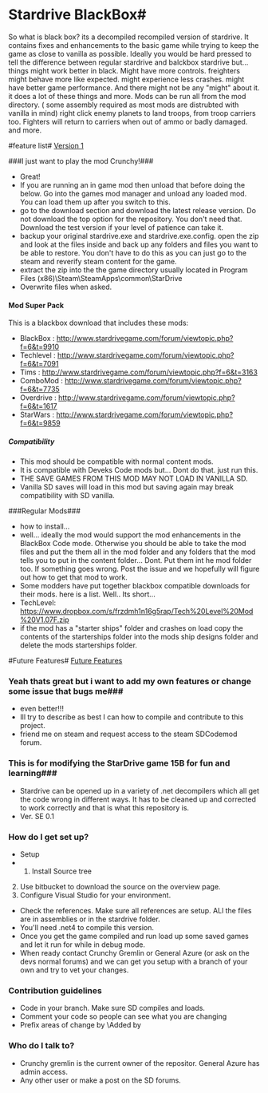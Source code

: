 # Stardrive BlackBox#
So what is black box? its a decompiled recompiled version of stardrive. 
It contains fixes and enhancements to the basic game while trying to keep the game as close to vanilla as possible. 
Ideally you would be hard pressed to tell the difference between regular stardrive and balckbox stardrive but... things might work better in black. Might have more controls. freighters might behave more like expected. might experience less crashes. might have better game performance. And there might not be any "might" about it. it does a lot of these things and more.
Mods can be run all from the mod directory. ( some assembly required as most mods are distrubted with vanilla in mind)
right click enemy planets to land troops, from troop carriers too.
Fighters will return to carriers when out of ammo or badly damaged.
and more.

#feature list#
[Version 1](http://bitbucket.org/CrunchyGremlin/sd-idk/issues?component=%21Code+Project+Not+game.&component=%21Mod+Issue&status=closed&status=resolved&version=0.1+Gravity)

###I just want to play the mod Crunchy!###

* Great!
* If you are running an in game mod then unload that before doing the below. Go into the games mod manager and unload any loaded mod. You can load them up after you switch to this.
* go to the download section and download the latest release version. Do not download the top option for the repository. You don't need that. Download the test version if your level of patience can take it.
* backup your original stardrive.exe and stardrive.exe.config. 
open the zip and look at the files inside and back up any folders and files you want to be able to restore. 
You don't have to do this as you can just go to the steam and reverify steam content for the game.
* extract the zip into the the game directory usually located in Program Files (x86)\Steam\SteamApps\common\StarDrive
* Overwrite files when asked.

#### Mod Super Pack ####
This is a blackbox download that includes these mods:
* BlackBox : http://www.stardrivegame.com/forum/viewtopic.php?f=6&t=9910
* Techlevel : http://www.stardrivegame.com/forum/viewtopic.php?f=6&t=7091
* Tims : http://www.stardrivegame.com/forum/viewtopic.php?f=6&t=3163
* ComboMod : http://www.stardrivegame.com/forum/viewtopic.php?f=6&t=7735
* Overdrive : http://www.stardrivegame.com/forum/viewtopic.php?f=6&t=1617
* StarWars : http://www.stardrivegame.com/forum/viewtopic.php?f=6&t=9859



##### Compatibility ####
* This mod should be compatible with normal content mods. 
* It is compatible with Deveks Code mods but... Dont do that. just run this.
* THE SAVE GAMES FROM THIS MOD MAY NOT LOAD IN VANILLA SD.
* Vanilla SD saves will load in this mod but saving again may break compatibility with SD vanilla.

###Regular Mods###
* how to install...
* well... ideally the mod would support the mod enhancements in the BlackBox Code mode. Otherwise you should be able to take the mod files and put the them all in the mod folder and any folders that the mod tells you to put in the content folder... Dont. Put them int he mod folder too. If something goes wrong. Post the issue and we hopefully will figure out how to get that mod to work.
* Some modders have put together blackbox compatible downloads for their mods. here is a list. Well.. Its short...
* TechLevel: https://www.dropbox.com/s/frzdmh1n16g5rap/Tech%20Level%20Mod%20V1.07F.zip
* if the mod has a "starter ships" folder and crashes on load copy the contents of the starterships folder into the mods ship designs folder and delete the mods starterships folder.

#Future Features#
[Future Features](https://bitbucket.org/CrunchyGremlin/sd-idk/issues?component=%21Mod+Issue&status=%21closed&status=%21resolved&version=%210.1+Gravity)

### Yeah thats great but i want to add my own features or change some issue that bugs me###
* even better!!!
* Ill try to describe as best I can how to compile and contribute to this project.
* friend me on steam and request access to the steam SDCodemod forum.

### This is for modifying the StarDrive game 15B for fun and learning###

* Stardrive can be opened up in a variety of .net decompilers which all get the code wrong in different ways. It has to be cleaned up and corrected to work correctly and that is what this repository is.
* Ver. SE 0.1


### How do I get set up? ###

* Setup
* 1. Install Source tree
2. Use bitbucket to download the source on the overview page.
3. Configure Visual Studio for your environment.
* Check the references. Make sure all references are setup. ALl the files are in assemblies or in the stardrive folder.
* You'll need .net4 to compile this version.
* Once you get the game compiled and run load up some saved games and let it run for while in debug mode.
* When ready contact Crunchy Gremlin or General Azure (or ask on the devs normal forums) and we can get you setup with a branch of your own and try to vet your changes.

### Contribution guidelines ###

* Code in your branch. Make sure SD compiles and loads.
* Comment your code so people can see what you are changing
* Prefix areas of change by \\Added by <your Alias> <whatever changes>

### Who do I talk to? ###

* Crunchy gremlin is the current owner of the repositor. General Azure has admin access.
* Any other user or make a post on the SD forums.